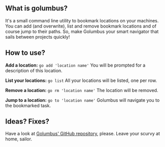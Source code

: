 ## What is golumbus?

It's a small command line utility to bookmark locations on your machines.
You can add (and overwrite), list and remove bookmark locations and of course jump to their paths.
So, make Golumbus your smart navigator that sails between projects quickly!

## How to use?

**Add a location:** `go add 'location name'`
You will be prompted for a description of this location.

**List your locations:** `go list`
All your locations will be listed, one per row.

**Remove a location:** `go rm 'location name'`
The location will be removed.

**Jump to a location:** `go to 'location name'`
Golumbus will navigate you to the bookmarked task.

## Ideas? Fixes?

Have a look at [Golumbus' GitHub repository](http://github.com/jonaspriest/golumbus), please.
Leave your scurvy at home, sailor.
